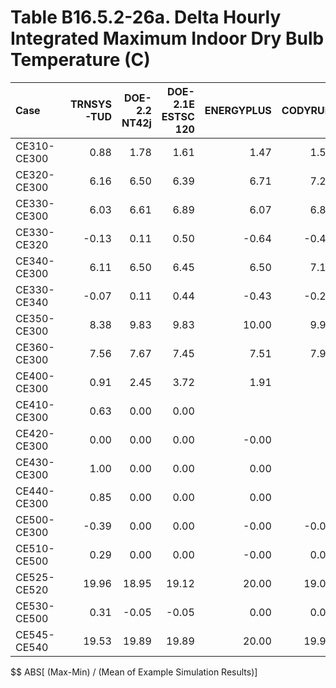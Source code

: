 # Table B16.5.2-26a. Delta Hourly Integrated Maximum Indoor Dry Bulb Temperature (C)
| Case        | TRNSYS-TUD | DOE-2.2 NT42j | DOE-2.1E ESTSC 120 | ENERGYPLUS | CODYRUN | HOT3000 |     |   Min |   Max |  Mean | Dev % $$ |     | TEST 0.0.0 | 
|:----------- | ----------:| -------------:| ------------------:| ----------:| -------:| -------:| ---:| -----:| -----:| -----:| --------:| ---:| ----------:| 
| CE310-CE300 |       0.88 |          1.78 |               1.61 |       1.47 |    1.57 |    1.00 |     |  0.88 |  1.78 |  1.39 |     65.1 |     |       1.61 | 
| CE320-CE300 |       6.16 |          6.50 |               6.39 |       6.71 |    7.27 |    5.46 |     |  5.46 |  7.27 |  6.41 |     28.2 |     |       6.39 | 
| CE330-CE300 |       6.03 |          6.61 |               6.89 |       6.07 |    6.85 |    5.11 |     |  5.11 |  6.89 |  6.26 |     28.4 |     |       6.89 | 
| CE330-CE320 |      -0.13 |          0.11 |               0.50 |      -0.64 |   -0.42 |   -0.35 |     | -0.64 |  0.50 | -0.15 |    736.8 |     |       0.50 | 
| CE340-CE300 |       6.11 |          6.50 |               6.45 |       6.50 |    7.10 |    5.39 |     |  5.39 |  7.10 |  6.34 |     27.0 |     |       6.45 | 
| CE330-CE340 |      -0.07 |          0.11 |               0.44 |      -0.43 |   -0.25 |   -0.28 |     | -0.43 |  0.44 | -0.08 |   1078.3 |     |       0.44 | 
| CE350-CE300 |       8.38 |          9.83 |               9.83 |      10.00 |    9.95 |    8.81 |     |  8.38 | 10.00 |  9.47 |     17.1 |     |       9.83 | 
| CE360-CE300 |       7.56 |          7.67 |               7.45 |       7.51 |    7.95 |    6.94 |     |  6.94 |  7.95 |  7.51 |     13.4 |     |       7.45 | 
| CE400-CE300 |       0.91 |          2.45 |               3.72 |       1.91 |         |   -0.15 |     | -0.15 |  3.72 |  1.77 |    218.8 |     |       3.72 | 
| CE410-CE300 |       0.63 |          0.00 |               0.00 |            |         |    0.00 |     |  0.00 |  0.63 |  0.16 |    400.0 |     |       0.00 | 
| CE420-CE300 |       0.00 |          0.00 |               0.00 |      -0.00 |         |    0.04 |     | -0.00 |  0.04 |  0.01 |    500.0 |     |       0.00 | 
| CE430-CE300 |       1.00 |          0.00 |               0.00 |       0.00 |         |    0.26 |     |  0.00 |  1.00 |  0.25 |    396.6 |     |       0.00 | 
| CE440-CE300 |       0.85 |          0.00 |               0.00 |       0.00 |         |    0.07 |     |  0.00 |  0.85 |  0.18 |    461.5 |     |       0.00 | 
| CE500-CE300 |      -0.39 |          0.00 |               0.00 |      -0.00 |   -0.03 |   -1.19 |     | -1.19 |  0.00 | -0.27 |    441.5 |     |       0.00 | 
| CE510-CE500 |       0.29 |          0.00 |               0.00 |      -0.00 |    0.00 |    0.00 |     | -0.00 |  0.29 |  0.05 |    600.0 |     |       0.00 | 
| CE525-CE520 |      19.96 |         18.95 |              19.12 |      20.00 |   19.02 |   16.38 |     | 16.38 | 20.00 | 18.90 |     19.1 |     |      19.12 | 
| CE530-CE500 |       0.31 |         -0.05 |              -0.05 |       0.00 |    0.00 |    0.00 |     | -0.05 |  0.31 |  0.04 |   1025.2 |     |      -0.05 | 
| CE545-CE540 |      19.53 |         19.89 |              19.89 |      20.00 |   19.95 |   20.00 |     | 19.53 | 20.00 | 19.88 |      2.4 |     |      19.89 | 

$$ ABS[ (Max-Min) / (Mean of Example Simulation Results)]


